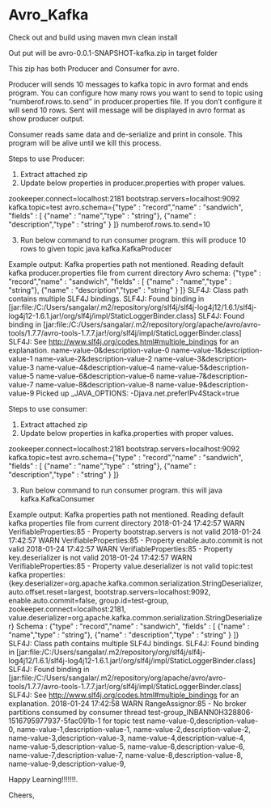 # Avro_Kafka

Check out and build using maven
mvn clean install

Out put will be avro-0.0.1-SNAPSHOT-kafka.zip in target folder

This zip has both Producer and Consumer for avro.  

Producer will sends 10 messages to kafka topic in avro format and ends program.
You can configure how many rows you want to send to topic using “numberof.rows.to.send” in producer.properties file. If you don’t configure it will send 10  rows. 
Sent will message will be displayed in avro format as show producer output.

Consumer reads same data and de-serialize and print in console. This program will be alive until we kill this process.

Steps to use Producer:

1.	Extract attached zip
2.	Update below properties in producer.properties with proper values.

zookeeper.connect=localhost:2181
bootstrap.servers=localhost:9092
kafka.topic=test
avro.schema={\"type\" : \"record\",\"name\" : \"sandwich\",  \"fields\" : [ {\"name\" : \"name\",\"type\" : \"string\"}, {\"name\" : \"description\",\"type\" : \"string\" } ]}
numberof.rows.to.send=10


3.	Run below command to run consumer program. this will produce 10 rows to given topic
java kafka.KafkaProducer

Example output:
Kafka properties path not mentioned. Reading default kafka producer.properties file from current directory 
Avro schema: {"type" : "record","name" : "sandwich",  "fields" : [ {"name" : "name","type" : "string"}, {"name" : "description","type" : "string" } ]}
SLF4J: Class path contains multiple SLF4J bindings.
SLF4J: Found binding in [jar:file:/C:/Users/sangalar/.m2/repository/org/slf4j/slf4j-log4j12/1.6.1/slf4j-log4j12-1.6.1.jar!/org/slf4j/impl/StaticLoggerBinder.class]
SLF4J: Found binding in [jar:file:/C:/Users/sangalar/.m2/repository/org/apache/avro/avro-tools/1.7.7/avro-tools-1.7.7.jar!/org/slf4j/impl/StaticLoggerBinder.class]
SLF4J: See http://www.slf4j.org/codes.html#multiple_bindings for an explanation.
name-value-0&description-value-0
name-value-1&description-value-1
name-value-2&description-value-2
name-value-3&description-value-3
name-value-4&description-value-4
name-value-5&description-value-5
name-value-6&description-value-6
name-value-7&description-value-7
name-value-8&description-value-8
name-value-9&description-value-9
Picked up _JAVA_OPTIONS: -Djava.net.preferIPv4Stack=true

Steps to use consumer:

1.	Extract attached zip
2.	Update below properties in kafka.properties with proper values.

zookeeper.connect=localhost:2181
bootstrap.servers=localhost:9092
kafka.topic=test
avro.schema={\"type\" : \"record\",\"name\" : \"sandwich\",  \"fields\" : [ {\"name\" : \"name\",\"type\" : \"string\"}, {\"name\" : \"description\",\"type\" : \"string\" } ]}

3.	Run below command to run consumer program. this will
java kafka.KafkaConsumer

Example output:
Kafka properties path not mentioned. Reading default kafka properties file from current directory 
2018-01-24 17:42:57 WARN  VerifiableProperties:85 - Property bootstrap.servers is not valid
2018-01-24 17:42:57 WARN  VerifiableProperties:85 - Property enable.auto.commit is not valid
2018-01-24 17:42:57 WARN  VerifiableProperties:85 - Property key.deserializer is not valid
2018-01-24 17:42:57 WARN  VerifiableProperties:85 - Property value.deserializer is not valid
topic:test
kafka properties: {key.deserializer=org.apache.kafka.common.serialization.StringDeserializer, auto.offset.reset=largest, bootstrap.servers=localhost:9092, enable.auto.commit=false, group.id=test-group, zookeeper.connect=localhost:2181, value.deserializer=org.apache.kafka.common.serialization.StringDeserializer}
Schema : {"type" : "record","name" : "sandwich",  "fields" : [ {"name" : "name","type" : "string"}, {"name" : "description","type" : "string" } ]}
SLF4J: Class path contains multiple SLF4J bindings.
SLF4J: Found binding in [jar:file:/C:/Users/sangalar/.m2/repository/org/slf4j/slf4j-log4j12/1.6.1/slf4j-log4j12-1.6.1.jar!/org/slf4j/impl/StaticLoggerBinder.class]
SLF4J: Found binding in [jar:file:/C:/Users/sangalar/.m2/repository/org/apache/avro/avro-tools/1.7.7/avro-tools-1.7.7.jar!/org/slf4j/impl/StaticLoggerBinder.class]
SLF4J: See http://www.slf4j.org/codes.html#multiple_bindings for an explanation.
2018-01-24 17:42:58 WARN  RangeAssignor:85 - No broker partitions consumed by consumer thread test-group_INBANN0H328806-1516795977937-5fac091b-1 for topic test
name-value-0,description-value-0,
name-value-1,description-value-1,
name-value-2,description-value-2,
name-value-3,description-value-3,
name-value-4,description-value-4,
name-value-5,description-value-5,
name-value-6,description-value-6,
name-value-7,description-value-7,
name-value-8,description-value-8,
name-value-9,description-value-9,



Happy Learning!!!!!!!.

Cheers,
